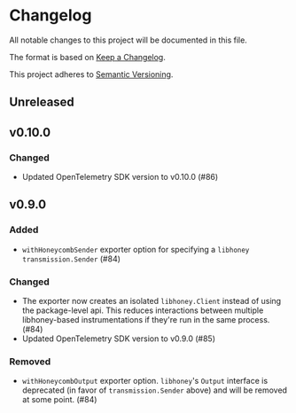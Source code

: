 # Changelog

All notable changes to this project will be documented in this file.

The format is based on [Keep a Changelog](https://keepachangelog.com/en/1.0.0/).

This project adheres to [Semantic Versioning](https://semver.org/spec/v2.0.0.html).

## Unreleased

## v0.10.0

### Changed

* Updated OpenTelemetry SDK version to v0.10.0 (#86)

## v0.9.0

### Added

* `withHoneycombSender` exporter option for specifying a `libhoney` `transmission.Sender` (#84)

### Changed

* The exporter now creates an isolated `libhoney.Client` instead of using the package-level api.  This reduces interactions between multiple libhoney-based instrumentations if they're run in the same process. (#84)
* Updated OpenTelemetry SDK version to v0.9.0 (#85)

### Removed

* `withHoneycombOutput` exporter option.  `libhoney`'s `Output` interface is deprecated (in favor of `transmission.Sender` above) and will be removed at some point. (#84)
